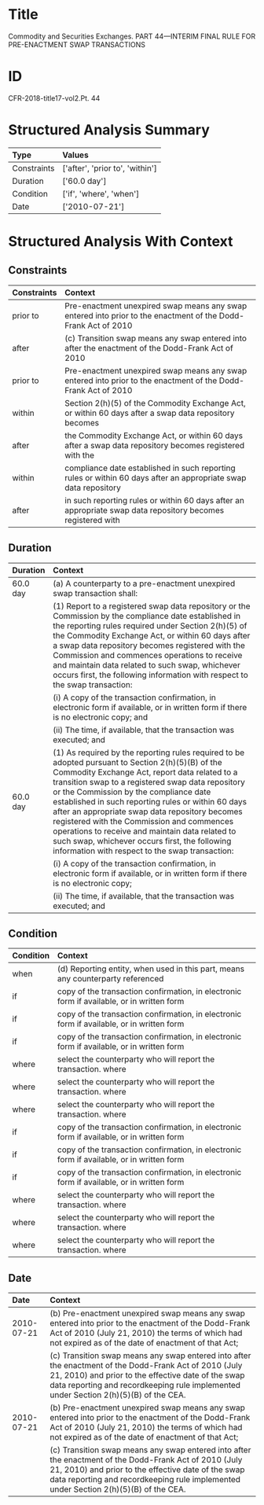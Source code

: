 # Title

 Commodity and Securities Exchanges. PART 44—INTERIM FINAL RULE FOR PRE-ENACTMENT SWAP TRANSACTIONS


# ID

 CFR-2018-title17-vol2.Pt. 44


# Structured Analysis Summary

| Type        | Values                          |
|:------------|:--------------------------------|
| Constraints | ['after', 'prior to', 'within'] |
| Duration    | ['60.0 day']                    |
| Condition   | ['if', 'where', 'when']         |
| Date        | ['2010-07-21']                  |


# Structured Analysis With Context

 


## Constraints

| Constraints   | Context                                                                                                         |
|:--------------|:----------------------------------------------------------------------------------------------------------------|
| prior to      | Pre-enactment unexpired swap means any swap entered into prior to the enactment of the Dodd-Frank Act of 2010   |
| after         | (c) Transition swap means any swap entered into after the enactment of the Dodd-Frank Act of 2010               |
| prior to      | Pre-enactment unexpired swap means any swap entered into prior to the enactment of the Dodd-Frank Act of 2010   |
| within        | Section 2(h)(5) of the Commodity Exchange Act, or within 60 days after a swap data repository becomes           |
| after         | the Commodity Exchange Act, or within 60 days after a swap data repository becomes registered with the          |
| within        | compliance date established in such reporting rules or within 60 days after an appropriate swap data repository |
| after         | in such reporting rules or within 60 days after an appropriate swap data repository becomes registered with     |


## Duration

| Duration   | Context                                                                                                                                                                                                                                                                                                                                                                                                                                                                                                                                                       |
|:-----------|:--------------------------------------------------------------------------------------------------------------------------------------------------------------------------------------------------------------------------------------------------------------------------------------------------------------------------------------------------------------------------------------------------------------------------------------------------------------------------------------------------------------------------------------------------------------|
| 60.0 day   | (a) A counterparty to a pre-enactment unexpired swap transaction shall:                                                                                                                                                                                                                                                                                                                                                                                                                                                                                       |
|            |           (1) Report to a registered swap data repository or the Commission by the compliance date established in the reporting rules required under Section 2(h)(5) of the Commodity Exchange Act, or within 60 days after a swap data repository becomes registered with the Commission and commences operations to receive and maintain data related to such swap, whichever occurs first, the following information with respect to the swap transaction:                                                                                                 |
|            |           (i) A copy of the transaction confirmation, in electronic form if available, or in written form if there is no electronic copy; and                                                                                                                                                                                                                                                                                                                                                                                                                 |
|            |           (ii) The time, if available, that the transaction was executed; and                                                                                                                                                                                                                                                                                                                                                                                                                                                                                 |
| 60.0 day   | (1) As required by the reporting rules required to be adopted pursuant to Section 2(h)(5)(B) of the Commodity Exchange Act, report data related to a transition swap to a registered swap data repository or the Commission by the compliance date established in such reporting rules or within 60 days after an appropriate swap data repository becomes registered with the Commission and commences operations to receive and maintain data related to such swap, whichever occurs first, the following information with respect to the swap transaction: |
|            |           (i) A copy of the transaction confirmation, in electronic form if available, or in written form if there is no electronic copy;                                                                                                                                                                                                                                                                                                                                                                                                                     |
|            |           (ii) The time, if available, that the transaction was executed; and                                                                                                                                                                                                                                                                                                                                                                                                                                                                                 |


## Condition

| Condition   | Context                                                                                    |
|:------------|:-------------------------------------------------------------------------------------------|
| when        | (d) Reporting entity,  when used in this part, means any counterparty referenced           |
| if          | copy of the transaction confirmation, in electronic form if  available, or in written form |
| if          | copy of the transaction confirmation, in electronic form if  available, or in written form |
| if          | copy of the transaction confirmation, in electronic form if  available, or in written form |
| where       | select the counterparty who will report the transaction. where                             |
| where       | select the counterparty who will report the transaction. where                             |
| where       | select the counterparty who will report the transaction. where                             |
| if          | copy of the transaction confirmation, in electronic form if  available, or in written form |
| if          | copy of the transaction confirmation, in electronic form if  available, or in written form |
| if          | copy of the transaction confirmation, in electronic form if  available, or in written form |
| where       | select the counterparty who will report the transaction. where                             |
| where       | select the counterparty who will report the transaction. where                             |
| where       | select the counterparty who will report the transaction. where                             |


## Date

| Date       | Context                                                                                                                                                                                                                                                        |
|:-----------|:---------------------------------------------------------------------------------------------------------------------------------------------------------------------------------------------------------------------------------------------------------------|
| 2010-07-21 | (b) Pre-enactment unexpired swap means any swap entered into prior to the enactment of the Dodd-Frank Act of 2010 (July 21, 2010) the terms of which had not expired as of the date of enactment of that Act;                                                  |
|            |           (c) Transition swap means any swap entered into after the enactment of the Dodd-Frank Act of 2010 (July 21, 2010) and prior to the effective date of the swap data reporting and recordkeeping rule implemented under Section 2(h)(5)(B) of the CEA. |
| 2010-07-21 | (b) Pre-enactment unexpired swap means any swap entered into prior to the enactment of the Dodd-Frank Act of 2010 (July 21, 2010) the terms of which had not expired as of the date of enactment of that Act;                                                  |
|            |           (c) Transition swap means any swap entered into after the enactment of the Dodd-Frank Act of 2010 (July 21, 2010) and prior to the effective date of the swap data reporting and recordkeeping rule implemented under Section 2(h)(5)(B) of the CEA. |


